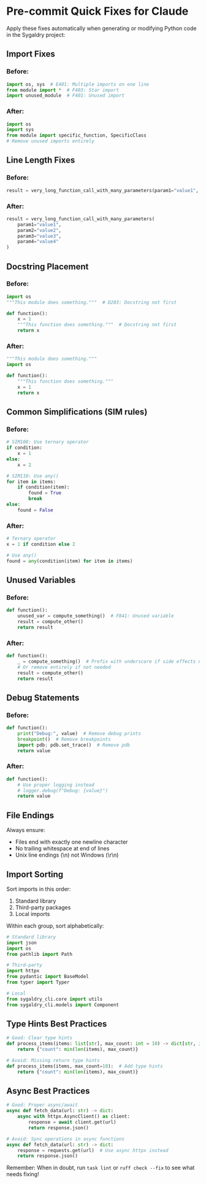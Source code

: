 # Pre-commit Quick Fixes for Claude

Apply these fixes automatically when generating or modifying Python code in the Sygaldry project:

## Import Fixes

### Before:

```python
import os, sys  # E401: Multiple imports on one line
from module import *  # F403: Star import
import unused_module  # F401: Unused import
```

### After:

```python
import os
import sys
from module import specific_function, SpecificClass
# Remove unused imports entirely
```

## Line Length Fixes

### Before:

```python
result = very_long_function_call_with_many_parameters(param1="value1", param2="value2", param3="value3", param4="value4")  # Line > 130 chars
```

### After:

```python
result = very_long_function_call_with_many_parameters(
    param1="value1",
    param2="value2", 
    param3="value3",
    param4="value4"
)
```

## Docstring Placement

### Before:

```python
import os
"""This module does something."""  # D203: Docstring not first

def function():
    x = 1
    """This function does something."""  # Docstring not first
    return x
```

### After:

```python
"""This module does something."""
import os

def function():
    """This function does something."""
    x = 1
    return x
```

## Common Simplifications (SIM rules)

### Before:

```python
# SIM108: Use ternary operator
if condition:
    x = 1
else:
    x = 2

# SIM110: Use any()
for item in items:
    if condition(item):
        found = True
        break
else:
    found = False
```

### After:

```python
# Ternary operator
x = 1 if condition else 2

# Use any()
found = any(condition(item) for item in items)
```

## Unused Variables

### Before:

```python
def function():
    unused_var = compute_something()  # F841: Unused variable
    result = compute_other()
    return result
```

### After:

```python
def function():
    _ = compute_something()  # Prefix with underscore if side effects needed
    # Or remove entirely if not needed
    result = compute_other()
    return result
```

## Debug Statements

### Before:

```python
def function():
    print("Debug:", value)  # Remove debug prints
    breakpoint()  # Remove breakpoints
    import pdb; pdb.set_trace()  # Remove pdb
    return value
```

### After:

```python
def function():
    # Use proper logging instead
    # logger.debug(f"Debug: {value}")
    return value
```

## File Endings

Always ensure:

- Files end with exactly one newline character
- No trailing whitespace at end of lines
- Unix line endings (\n) not Windows (\r\n)

## Import Sorting

Sort imports in this order:

1. Standard library
2. Third-party packages  
3. Local imports

Within each group, sort alphabetically:

```python
# Standard library
import json
import os
from pathlib import Path

# Third-party
import httpx
from pydantic import BaseModel
from typer import Typer

# Local
from sygaldry_cli.core import utils
from sygaldry_cli.models import Component
```

## Type Hints Best Practices

```python
# Good: Clear type hints
def process_items(items: list[str], max_count: int = 10) -> dict[str, int]:
    return {"count": min(len(items), max_count)}

# Avoid: Missing return type hints
def process_items(items, max_count=10):  # Add type hints
    return {"count": min(len(items), max_count)}
```

## Async Best Practices

```python
# Good: Proper async/await
async def fetch_data(url: str) -> dict:
    async with httpx.AsyncClient() as client:
        response = await client.get(url)
        return response.json()

# Avoid: Sync operations in async functions
async def fetch_data(url: str) -> dict:
    response = requests.get(url)  # Use async httpx instead
    return response.json()
```

Remember: When in doubt, run `task lint` or `ruff check --fix` to see what needs fixing!
